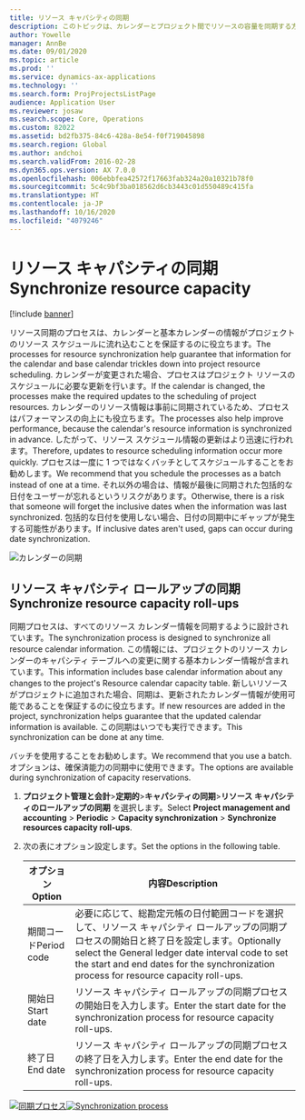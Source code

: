 ```yaml
---
title: リソース キャパシティの同期
description: このトピックは、カレンダーとプロジェクト間でリソースの容量を同期する方法に関する情報を提供します。
author: Yowelle
manager: AnnBe
ms.date: 09/01/2020
ms.topic: article
ms.prod: ''
ms.service: dynamics-ax-applications
ms.technology: ''
ms.search.form: ProjProjectsListPage
audience: Application User
ms.reviewer: josaw
ms.search.scope: Core, Operations
ms.custom: 82022
ms.assetid: bd2fb375-84c6-428a-8e54-f0f719045898
ms.search.region: Global
ms.author: andchoi
ms.search.validFrom: 2016-02-28
ms.dyn365.ops.version: AX 7.0.0
ms.openlocfilehash: 006ebbfea42572f17663fab324a20a10321b78f0
ms.sourcegitcommit: 5c4c9bf3ba018562d6cb3443c01d550489c415fa
ms.translationtype: HT
ms.contentlocale: ja-JP
ms.lasthandoff: 10/16/2020
ms.locfileid: "4079246"
---
```

# <a name="synchronize-resource-capacity"></a><span data-ttu-id="81246-103">リソース キャパシティの同期</span><span class="sxs-lookup"><span data-stu-id="81246-103">Synchronize resource capacity</span></span>

[!include [banner](../includes/banner.md)]

<span data-ttu-id="81246-104">リソース同期のプロセスは、カレンダーと基本カレンダーの情報がプロジェクトのリソース スケジュールに流れ込むことを保証するのに役立ちます。</span><span class="sxs-lookup"><span data-stu-id="81246-104">The processes for resource synchronization help guarantee that information for the calendar and base calendar trickles down into project resource scheduling.</span></span> <span data-ttu-id="81246-105">カレンダーが変更された場合、プロセスはプロジェクト リソースのスケジュールに必要な更新を行います。</span><span class="sxs-lookup"><span data-stu-id="81246-105">If the calendar is changed, the processes make the required updates to the scheduling of project resources.</span></span> <span data-ttu-id="81246-106">カレンダーのリソース情報は事前に同期されているため、プロセスはパフォーマンスの向上にも役立ちます。</span><span class="sxs-lookup"><span data-stu-id="81246-106">The processes also help improve performance, because the calendar's resource information is synchronized in advance.</span></span> <span data-ttu-id="81246-107">したがって、リソース スケジュール情報の更新はより迅速に行われます。</span><span class="sxs-lookup"><span data-stu-id="81246-107">Therefore, updates to resource scheduling information occur more quickly.</span></span> <span data-ttu-id="81246-108">プロセスは一度に 1 つではなくバッチとしてスケジュールすることをお勧めします。</span><span class="sxs-lookup"><span data-stu-id="81246-108">We recommend that you schedule the processes as a batch instead of one at a time.</span></span> <span data-ttu-id="81246-109">それ以外の場合は、情報が最後に同期された包括的な日付をユーザーが忘れるというリスクがあります。</span><span class="sxs-lookup"><span data-stu-id="81246-109">Otherwise, there is a risk that someone will forget the inclusive dates when the information was last synchronized.</span></span> <span data-ttu-id="81246-110">包括的な日付を使用しない場合、日付の同期中にギャップが発生する可能性があります。</span><span class="sxs-lookup"><span data-stu-id="81246-110">If inclusive dates aren't used, gaps can occur during date synchronization.</span></span>

![カレンダーの同期](./media/projectresourcing04-1024x471.jpg)

## <a name="synchronize-resource-capacity-roll-ups"></a><span data-ttu-id="81246-112">リソース キャパシティ ロールアップの同期</span><span class="sxs-lookup"><span data-stu-id="81246-112">Synchronize resource capacity roll-ups</span></span>

<span data-ttu-id="81246-113">同期プロセスは、すべてのリソース カレンダー情報を同期するように設計されています。</span><span class="sxs-lookup"><span data-stu-id="81246-113">The synchronization process is designed to synchronize all resource calendar information.</span></span> <span data-ttu-id="81246-114">この情報には、プロジェクトのリソース カレンダーのキャパシティ テーブルへの変更に関する基本カレンダー情報が含まれています。</span><span class="sxs-lookup"><span data-stu-id="81246-114">This information includes base calendar information about any changes to the project's Resource calendar capacity table.</span></span> <span data-ttu-id="81246-115">新しいリソースがプロジェクトに追加された場合、同期は、更新されたカレンダー情報が使用可能であることを保証するのに役立ちます。</span><span class="sxs-lookup"><span data-stu-id="81246-115">If new resources are added in the project, synchronization helps guarantee that the updated calendar information is available.</span></span> <span data-ttu-id="81246-116">この同期はいつでも実行できます。</span><span class="sxs-lookup"><span data-stu-id="81246-116">This synchronization can be done at any time.</span></span>

<span data-ttu-id="81246-117">バッチを使用することをお勧めします。</span><span class="sxs-lookup"><span data-stu-id="81246-117">We recommend that you use a batch.</span></span> <span data-ttu-id="81246-118">オプションは、確保済能力の同期中に使用できます。</span><span class="sxs-lookup"><span data-stu-id="81246-118">The options are available during synchronization of capacity reservations.</span></span>

1. <span data-ttu-id="81246-119">**プロジェクト管理と会計**&gt;**定期的**&gt;**キャパシティの同期**&gt;**リソース キャパシティのロールアップの同期** を選択します。</span><span class="sxs-lookup"><span data-stu-id="81246-119">Select **Project management and accounting** &gt; **Periodic** &gt; **Capacity synchronization** &gt; **Synchronize resources capacity roll-ups**.</span></span>
2. <span data-ttu-id="81246-120">次の表にオプション設定します。</span><span class="sxs-lookup"><span data-stu-id="81246-120">Set the options in the following table.</span></span>

    | <span data-ttu-id="81246-121">オプション</span><span class="sxs-lookup"><span data-stu-id="81246-121">Option</span></span>      | <span data-ttu-id="81246-122">内容</span><span class="sxs-lookup"><span data-stu-id="81246-122">Description</span></span> |
    |-------------|-------------|
    | <span data-ttu-id="81246-123">期間コード</span><span class="sxs-lookup"><span data-stu-id="81246-123">Period code</span></span> | <span data-ttu-id="81246-124">必要に応じて、総勘定元帳の日付範囲コードを選択して、リソース キャパシティ ロールアップの同期プロセスの開始日と終了日を設定します。</span><span class="sxs-lookup"><span data-stu-id="81246-124">Optionally select the General ledger date interval code to set the start and end dates for the synchronization process for resource capacity roll-ups.</span></span> |
    | <span data-ttu-id="81246-125">開始日</span><span class="sxs-lookup"><span data-stu-id="81246-125">Start date</span></span>  | <span data-ttu-id="81246-126">リソース キャパシティ ロールアップの同期プロセスの開始日を入力します。</span><span class="sxs-lookup"><span data-stu-id="81246-126">Enter the start date for the synchronization process for resource capacity roll-ups.</span></span> |
    | <span data-ttu-id="81246-127">終了日</span><span class="sxs-lookup"><span data-stu-id="81246-127">End date</span></span>    | <span data-ttu-id="81246-128">リソース キャパシティ ロールアップの同期プロセスの終了日を入力します。</span><span class="sxs-lookup"><span data-stu-id="81246-128">Enter the end date for the synchronization process for resource capacity roll-ups.</span></span> |

<span data-ttu-id="81246-129">[![同期プロセス](./media/projectresourcing09.jpg)](./media/projectresourcing09.jpg)</span><span class="sxs-lookup"><span data-stu-id="81246-129">[![Synchronization process](./media/projectresourcing09.jpg)](./media/projectresourcing09.jpg)</span></span>
